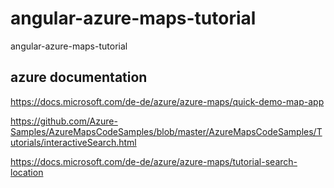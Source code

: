 # angular-azure-maps-tutorial
angular-azure-maps-tutorial

## azure documentation

https://docs.microsoft.com/de-de/azure/azure-maps/quick-demo-map-app

https://github.com/Azure-Samples/AzureMapsCodeSamples/blob/master/AzureMapsCodeSamples/Tutorials/interactiveSearch.html

https://docs.microsoft.com/de-de/azure/azure-maps/tutorial-search-location